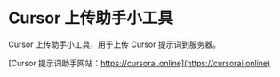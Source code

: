 # Cursor 上传助手小工具

Cursor 上传助手小工具，用于上传 Cursor 提示词到服务器。

[Cursor 提示词助手网站：https://cursorai.online](https://cursorai.online)
